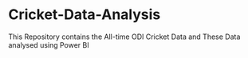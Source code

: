 # Cricket-Data-Analysis
This Repository contains the All-time ODI Cricket Data  and  These Data analysed using Power BI
